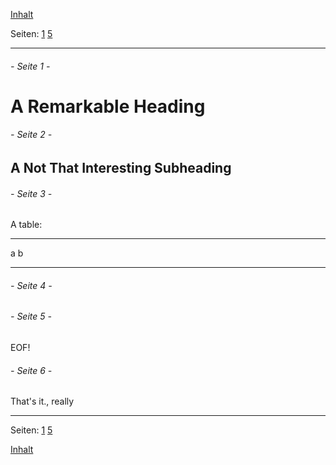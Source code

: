 <!-- page navigation -->

[Inhalt](../inhalt.html)

Seiten: [1](#seite-1--) [5](#seite-5--)

* * * * *
<!-- end page navigation -->

###### - Seite 1 -

A Remarkable Heading
=================

###### - Seite 2 -

A Not That Interesting Subheading
-----------------------------

###### - Seite 3 -

A table:

---- ----
a    b
---- ----

###### - Seite 4 -


###### - Seite 5 -

EOF!


###### - Seite 6 - 

That's it., really


<!-- page navigation -->

* * * * *

Seiten: [1](#seite-1--) [5](#seite-5--)



[Inhalt](../inhalt.html)
<!-- end page navigation -->
